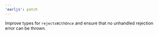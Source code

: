 ```yaml
---
'earljs': patch
---
```


Improve types for `rejectsWithOnce` and ensure that no unhandled rejection error
can be thrown.
